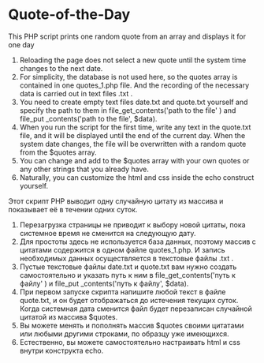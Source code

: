 # Quote-of-the-Day
This PHP script prints one random quote from an array and displays it for one day

1. Reloading the page does not select a new quote until the system time changes to the next date.
2. For simplicity, the database is not used here, so the quotes array is contained in one quotes_1.php file. And the recording of the necessary data is carried out in text files .txt .
3. You need to create empty text files date.txt and quote.txt yourself and specify the path to them in file_get_contents('path to the file' ) and file_put _contents('path to the file', $data).
4. When you run the script for the first time, write any text in the quote.txt file, and it will be displayed until the end of the current day. When the system date changes, the file will be overwritten with a random quote from the $quotes array.
5. You can change and add to the $quotes array with your own quotes or any other strings that you already have.
6. Naturally, you can customize the html and css inside the echo construct yourself.


Этот скрипт PHP выводит одну случайную цитату из массива и показывает её в течении одних суток.
1. Перезагрузка страницы не приводит к выбору новой цитаты, пока системное время не сменится на следующую дату.
2. Для простоты здесь не используется база данных, поэтому массив с цитатами содержится в одном файле quotes_1.php. И запись необходимых данных осуществляется в текстовые файлы .txt .
3. Пустые текстовые файлы date.txt и quote.txt вам нужно создать самостоятельно и указать путь к ним в file_get_contents('путь к файлу' ) и file_put _contents('путь к файлу', $data).
4. При первом запуске скрипта напишите любой текст в файле quote.txt, и он будет отображаться до истечения текущих суток. Когда системная дата сменится файл будет перезаписан случайной цитатой из массива $quotes. 
5. Вы можете менять и пополнять массив $quotes своими цитатами или любыми другими строками, по образцу уже имеющихся.
6. Естественно, вы можете самостоятельно настраивать html и css внутри конструкта echo.
